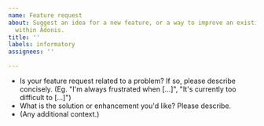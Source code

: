 ```yaml
---
name: Feature request
about: Suggest an idea for a new feature, or a way to improve an existing feature
  within Adonis.
title: ''
labels: informatory
assignees: ''

---
```


- Is your feature request related to a problem? If so, please describe concisely. (Eg. "I'm always frustrated when [...]", "It's currently too difficult to [...]")
- What is the solution or enhancement you'd like? Please describe.
- (Any additional context.)
